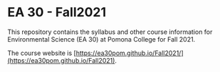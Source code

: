 # EA 30 - Fall2021

This repository contains the syllabus and other course information for Environmental Science (EA 30) at Pomona College for Fall 2021.

The course website is [https://ea30pom.github.io/Fall2021/](https://ea30pom.github.io/Fall2021).
